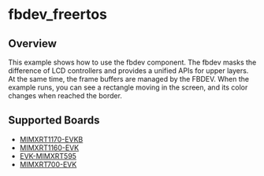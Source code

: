 # fbdev_freertos

## Overview
This example shows how to use the fbdev component. The fbdev masks
the difference of LCD controllers and provides a unified APIs for upper
layers. At the same time, the frame buffers are managed by the FBDEV.
When the example runs, you can see a rectangle moving in the screen, and
its color changes when reached the border.

## Supported Boards
- [MIMXRT1170-EVKB](../../_boards/evkbmimxrt1170/display_examples/fbdev_freertos/example_board_readme.md)
- [MIMXRT1160-EVK](../../_boards/evkmimxrt1160/display_examples/fbdev_freertos/example_board_readme.md)
- [EVK-MIMXRT595](../../_boards/evkmimxrt595/display_examples/fbdev_freertos/example_board_readme.md)
- [MIMXRT700-EVK](../../_boards/mimxrt700evk/display_examples/fbdev_freertos/example_board_readme.md)
